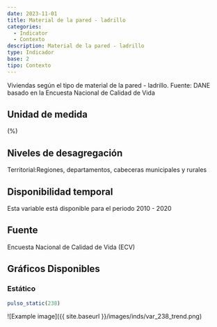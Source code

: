 ```yaml
---
date: 2023-11-01
title: Material de la pared - ladrillo
categories:
  - Indicator
  - Contexto
description: Material de la pared - ladrillo
type: Indicador
base: 2
tipo: Contexto
--- 
```


Viviendas según el tipo de material de la pared - ladrillo.
Fuente: DANE basado en la Encuesta Nacional de Calidad de Vida

## Unidad de medida
(%)

## Niveles de desagregación
Territorial:Regiones, departamentos, cabeceras municipales y rurales

## Disponibilidad temporal
Esta variable está disponible para el periodo 2010 - 2020

## Fuente
Encuesta Nacional de Calidad de Vida (ECV)

## Gráficos Disponibles

### Estático

``` R
pulso_static(238)
```

![Example image]({{ site.baseurl }}/images/inds/var_238_trend.png)